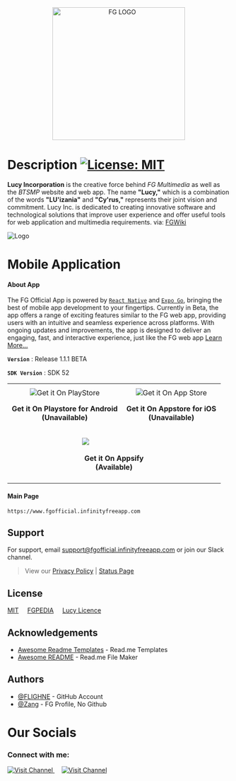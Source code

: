 
<div align="center">
  <img src="https://flighne.github.io/Lucy1.png#center" alt="FG LOGO" width="300">
</div>


# Description [![License: MIT](https://img.shields.io/badge/License-MIT-yellow.svg)](https://opensource.org/licenses/MIT)

**Lucy Incorporation** is the creative force behind *FG Multimedia* as well as the *BTSMP* website and web app. The name **"Lucy,"** which is a combination of the words **"LU'izania"** and **"Cy'rus,"** represents their joint vision and commitment. Lucy Inc. is dedicated to creating innovative software and technological solutions that improve user experience and offer useful tools for web application and multimedia requirements. via: [FGWiki](https://fgofi.x10.mx/f/2)

![Logo](https://flighne.github.io/fg%20(1).png)

# Mobile Application

#### About App
The FG Official App is powered by [`React Native`](https://reactnative.dev/) and [`Expo Go`](https://expo.dev/home), bringing the best of mobile app development to your fingertips. Currently in Beta, the app offers a range of exciting features similar to the FG web app, providing users with an intuitive and seamless experience across platforms. With ongoing updates and improvements, the app is designed to deliver an engaging, fast, and interactive experience, just like the FG web app [Learn More...](https://fgofi.x10.mx/f/fg-app-2024)

**`Version`** : Release 1.1.1 BETA

**`SDK Version`** : SDK 52


<table align="center" border="0" style="border-collapse: collapse;">
  <tr>
    <td align="center" style="padding: 10px;">
      <a href="https://play.google.com/store/apps?hl=en" style="text-decoration: none; border: none;">
        <img src="https://flighne.github.io/fg-logos/getitonPS.png" alt="Get it On PlayStore">
      </a>
      <p>
        <strong>Get it On Playstore for Android<br>(Unavailable)</strong>
      </p>
    </td>
    <td align="center" style="padding: 10px;">
      <a href="https://www.apple.com/app-store/" style="text-decoration: none; border: none;">
        <img src="https://flighne.github.io/fg-logos/getitonAS.png" alt="Get it On App Store">
      </a>
      <p>
        <strong>Get it On Appstore for iOS<br>(Unavailable)</strong>
      </p>
    </td>
  </tr>
  <tr>
    <td colspan="2" align="center" style="padding: 10px;">
      <a href="https://fgofficial.infinityfreeapp.com/download" style="text-decoration: none; color: transparent;">
        <img src="https://flighne.github.io/fg-logos/getitonAPPSIFY.png" alt="Get it On Appsify">
      </a>
      <p align="center">
        <strong>Get it On Appsify<br>(Available)</strong>
      </p>
    </td>
  </tr>
</table>

#### Main Page

```http
https://www.fgofficial.infinityfreeapp.com
```

## Support

For support, email [support@fgofficial.infinityfreeapp.com](mailto:support@fgofficial.infinityfreeapp.com) or join our Slack channel.
> View our [Privacy Policy](https://www.fgofficial.infinityfreeapp.com/Privacy) | [Status Page](https://status.fgofficial.infinityfreeapp.com)
## License


<div align="left">
  <a href="https://choosealicense.com/licenses/mit/">MIT</a> &nbsp;&nbsp;&nbsp;
  <a href="https://www.fgofficial.infinityfreeapp.com/">FGPEDIA</a> &nbsp;&nbsp;&nbsp;
  <a href="https://www.fgofficial.infinityfreeapp.com/Verify">Lucy Licence</a>
</div>

## Acknowledgements

 - [Awesome Readme Templates](https://awesomeopensource.com/project/elangosundar/awesome-README-templates) - Read.me Templates
 - [Awesome README](https://github.com/matiassingers/awesome-readme) - Read.me File Maker


## Authors

[Button Icon]: https://img.shields.io/badge/Youtube-FF0000?style=for-the-badge&logoColor=white&logo=youtube
[Link]: https://www.youtube.com/@fg_official0731 'Lucy Platforms, Inc. Youtube'

- [@FLIGHNE](https://www.github.com/FLIGHNE) - GitHub Account
- [@Zang](https://www.fgofficial.infinityfreeapp.com/Profile-com?userkey=4750127453&-Lucy=FG-Profile-View&tab=about) - FG Profile, No Github
  

# Our Socials
<h3 align="left">Connect with me:</h3>  
<p align="left">
  <a href="https://www.youtube.com/@fg_official0731" target="_blank">
    <img src="https://img.shields.io/badge/Youtube-FF0000?style=for-the-badge&logoColor=white&logo=youtube" alt="Visit Channel" />
  </a>
  &nbsp;&nbsp;&nbsp;
  <a href="https://www.facebook.com/cyruscj31/" target="_blank">
    <img src="https://img.shields.io/badge/Facebook-0866FF?style=for-the-badge&logoColor=white&logo=facebook" alt="Visit Channel" />
  </a>
</p>

